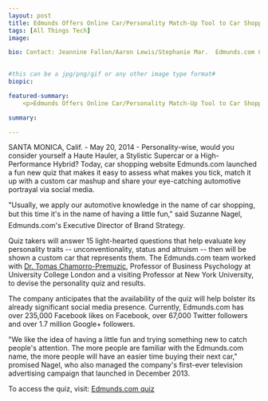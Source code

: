 ```yaml
---
layout: post
title: Edmunds Offers Online Car/Personality Match-Up Tool to Car Shoppers
tags: [All Things Tech]
image: 

bio: Contact: Jeannine Fallon/Aaron Lewis/Stephanie Mar.  Edmunds.com Corporate Communications Media Hotline: 310-309-4900 / email: pr@edmunds.com.

 
#this can be a jpg/png/gif or any other image type format#
biopic: 

featured-summary:
    <p>Edmunds Offers Online Car/Personality Match-Up Tool to Car Shoppers

summary:

---
```

SANTA MONICA, Calif. - May 20, 2014 - Personality-wise, would you consider yourself a Haute Hauler, a Stylistic Supercar or a High-Performance Hybrid? Today, car shopping website Edmunds.com launched a fun new quiz that makes it easy to assess what makes you tick, match it up with a custom car mashup and share your eye-catching automotive portrayal via social media. 

"Usually, we apply our automotive knowledge in the name of car shopping, but this time it's in the name of having a little fun," said Suzanne Nagel, Edmunds.com's Executive Director of Brand Strategy. 

Quiz takers will answer 15 light-hearted questions that help evaluate key personality traits -- unconventionality, status and altruism -- then will be shown a custom car that represents them. The Edmunds.com team worked with [Dr. Tomas Chamorro-Premuzic](http://www.drtomascp.com/), Professor of Business Psychology at University College London and a visiting Professor at New York University, to devise the personality quiz and results.

The company anticipates that the availability of the quiz will help bolster its already significant social media presence. Currently, Edmunds.com has over 235,000 Facebook likes on Facebook, over 67,000 Twitter followers and over 1.7 million Google+ followers. 

"We like the idea of having a little fun and trying something new to catch people's attention.  The more people are familiar with the Edmunds.com name, the more people will have an easier time buying their next car," promised Nagel, who also managed the company's first-ever television advertising campaign that launched in December 2013.

To access the quiz, visit: [Edmunds.com quiz](http://www.edmunds.com/quiz/)

